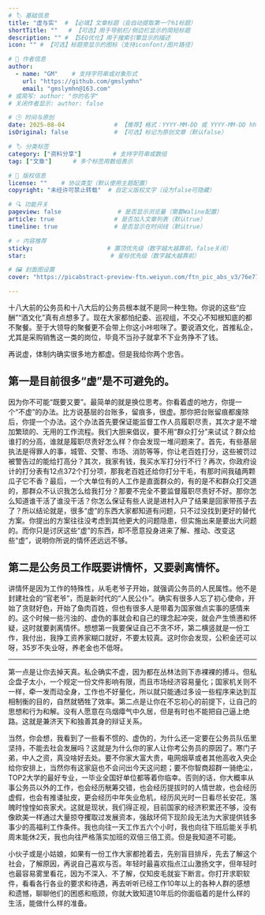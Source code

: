 ```yaml
---
# 🏷️ 基础信息
title: "虚与实"  # 【必填】文章标题（会自动提取第一个h1标题）
shortTitle: ""   # 【可选】用于导航栏/侧边栏显示的简短标题
description: "" # 【SEO优化】用于搜索引擎显示的描述
icon: "" # 【可选】标题旁显示的图标（支持iconfont/图片路径）

# 👤 作者信息
author: 
  - name: "GM"    # 支持字符串或对象形式
    url: "https://github.com/gmslymhn" 
    email: "gmslymhn@163.com"
# 或简写: author: "你的名字" 
# 关闭作者显示: author: false

# 🕒 时间与原创
date: 2025-08-04              # 【推荐】格式：YYYY-MM-DD 或 YYYY-MM-DD hh:mm:ss
isOriginal: false             # 【可选】标记为原创文章（默认false）

# 🏷️ 分类标签
category: ["资料分享"]         # 支持字符串或数组
tag: ["文章"]      # 多个标签用数组表示

# 📜 版权信息
license: ""    # 协议类型（默认使用主题配置）
copyright: "未经许可禁止转载"  # 自定义版权文字（设为false可隐藏）

# 🔍 功能开关
pageview: false                # 是否显示浏览量（需要Waline配置）
article: true                 # 是否加入文章列表（默认true）
timeline: true                # 是否显示在时间线（默认true）

# ⭐ 内容推荐
sticky:                     # 置顶优先级（数字越大越靠前，false关闭）
star:                        # 星标优先级（数字越大越靠前）

# 🖼️ 封面图设置
cover: "https://picabstract-preview-ftn.weiyun.com/ftn_pic_abs_v3/76e77efc4d57effc10e6fa0db5d23d9eecb2d7f3416f1c6cfddc57c40c42a510cccbabace6c024678d5391aa201e03e4?pictype=scale&from=30013&version=3.3.3.3&fname=2025-08-16Qgrhm.png&size=750"  # 文章卡片封面图（建议尺寸：1200×600）

---
```


十八大前的公务员和十八大后的公务员根本就不是同一种生物。你说的这些“应酬”“酒文化”真有点想多了。现在大家都怕纪委、巡视组，不交心不知根知底的都不聚餐。至于大领导的聚餐更不会带上你这小咔啦咪了。要说酒文化，首推私企，尤其是采购销售这一类的岗位，毕竟不当孙子就拿不下业务挣不了钱。

<!-- more -->

再说虚，体制内确实很多地方都虚。但是我给你两个忠告。

## 第一是目前很多“虚”是不可避免的。
因为你不可能“既要又要”。最简单的就是换位思考。你看着虚的地方，你提一个“不虚”的办法。比方说基层的台账多，留痕多，很虚。那你把台账留痕都废除后，你提一个办法。这个办法首先要保证能监督工作人员履职尽责，其次才是不增加繁琐的、无用的工作流程。我们大胆来倡议，要不用“群众打分”来试试？群众给谁打的分高，谁就是履职尽责好怎么样？你会发现一堆问题来了。首先，有些基层执法是得罪人的事，城管、交警、市场、消防等等，你让老百姓打分，这些被罚过被警告过的能给打高分？其次，我家有钱，我买水军打分行不行？再次，你政府设计的打分表有12点372个打分项，那我老百姓还给你打分干毛，有那时间我磕两颗瓜子它不香？最后，一个大单位有的人工作是直面群众的，有的是不和群众打交道的，那群众不认识我怎么给我打分？那要不完全不要监督履职尽责好不好。那你怎么知道谁干活了谁没干活？你怎么保证有些人说是进村入户了结果是回家带孩子去了？所以结论就是，很多“虚”的东西大家都知道有问题，只不过没找到更好的替代方案。你提出的方案往往没考虑到其他更大的问题隐患，但实施出来是要出大问题的。而你只是讨厌这些“虚”的东西，却不愿意投身进来了解、推动、改变这些“虚”，说明你所说的情怀还远远不够。

## 第二是公务员工作既要讲情怀，又要剥离情怀。
讲情怀是因为工作的特殊性，从毛老爷子开始，就强调公务员的人民属性。他不是封建社会的“官老爷”，而是新时代的“人民公仆”。确实有很多人忘了初心使命，开始了贪财好色，开始了鱼肉百姓，但也有很多人是带着为国家做点实事的感情来的。这个时候一些污浊的、虚伪的事就会和自己的理念起冲突，就会产生愤懑和怀疑，这时就要剥离情怀。想想第一我要保证自己不贪不坏，第二横竖就是一份工作，我付出，我挣工资养家糊口就好，不要太较真。这时你会发现，公积金还可以呀，35岁不失业呀，养老金也不低呀。

------

第一点是让你去掉天真。私企确实不虚，因为都在丛林法则下赤裸裸的搏斗。但私企盘子太小，一个规定一份文件影响有限，而且市场经济容易量化；国家机关则不一样，牵一发而动全身，工作也不好量化，所以就只能通过多设一些程序来达到互相制衡的目的，自然就牺牲了效率。第二点是让你在不忘初心的前提下，让自己的思想和行为和解。没有人愿意在乌烟瘴气中久居，但是有时也不能把自己逼上绝路。这就是兼济天下和独善其身的辩证关系。

当然，你会想，我看到了一些看不惯的、虚伪的，为什么还一定要在公务员队伍里坚持，不能去社会发展吗？这就是为什么你的家人让你考公务员的原因了。寒门子弟，中人之资，真没啥好去处。要不你家大富大贵，电网烟草或者其他高收入央企给你安排上，当然你有这家庭也不会问出今天这问题；要不你智商超群一骑绝尘，TOP2大学的最好专业，一毕业全国好单位都等着你临幸。否则的话，你大概率从事公务员以外的工作，也会经历觥筹交错，也会经历提拔时的人情世故，也会经历虚假，也会有推诿扯皮，更会经历中年失业危机，经历风光时一日看尽长安花，落魄时惶惶如丧家犬。这就是现状，我们得正视，目前国家的经济积累还不够，没有像欧美一样通过大量掠夺攫取过发展资本，强敌环伺下现阶段无法为大家提供钱多事少的高福利工作条件。我也向往一天工作五六个小时，我也向往下班后能关手机周末能休2天，我也向往严格落实加班的双倍三倍工资。但是我知道不可能。

小伙子或是小姑娘，如果有一份工作大家都抢着去，先别盲目排斥，先去了解这个社会，了解原因，再说自己喜欢与否。年轻时最喜欢指点江山激扬文字，但年轻时也最容易雾里看花，因为不深入、不了解，仅知皮毛就妄下断言。你打开求职软件，看看各行各业的要求和待遇，再去听听已经工作10年以上的各种人群的感想和遗憾，聊聊他们的困惑和瓶颈，你就大致知道10年后的你面临着的是什么样的生活，能做什么样的准备。